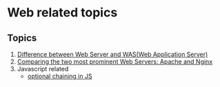# Web related topics
## Topics
1. [Difference between Web Server and WAS(Web Application Server)](web/web_server_WAS.md)
2. [Comparing the two most prominent Web Servers: Apache and Nginx](web/apache_nginx.md)
3. Javascript related
    - [optional chaining in JS](web/js/optional_chaining.md)
